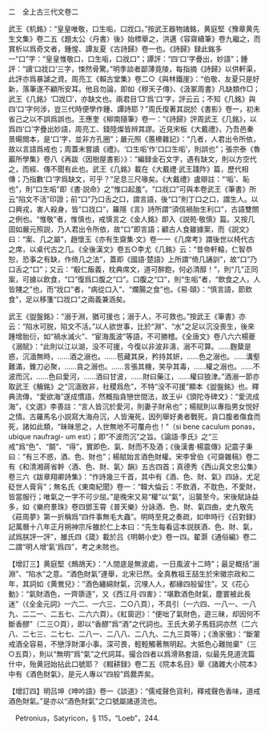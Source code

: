 二　全上古三代文卷二

武王《机銘》：“皇皇唯敬，口生㖃，口戕口。”按武王器物諸銘，黄庭堅《豫章黄先生文集》卷二五《題太公〈丹書〉後》始標舉之，洪邁《容齋續筆》卷九繼之，而賞析以爲奇文者，鍾惺、譚友夏《古詩歸》卷一也。《詩歸》録此銘多一“口”字：“皇皇惟敬口，口生㖃，口戕口”；譚評：“四‘口’字疊出，妙語”；鍾評：“讀‘口戕口’三字，悚然骨驚。”明季談者鄙薄竟陵，每指摘《詩歸》以供軒渠，此評亦爲暴謔之資。周亮工《賴古堂集》卷二○《與林鐵崖》：“伯敬、友夏只是好新，落筆遂不顧所安耳。他且勿論，即如《穆天子傳》、《汲冢周書》凡缺類作□；武王《几銘》‘□戕□’，亦缺文也。兩君目‘□’爲‘口’字，評云云；不知《几銘》與四‘口’字何涉，豈三代時便學作鍾、譚詩耶？”周氏復著其説於《書影》卷一，初未省己之以不誤爲誤也。王應奎《柳南隨筆》卷一：“《詩歸》評周武王《几銘》，以爲四‘口’字疊出妙語，周亮工、錢陸燦皆辨其謬。近見宋板《大戴禮》，乃吾邑秦景暘閲本，是‘口’字，並非方孔圈”；嚴元照《蕙櫋雜記》：“几者，人君出令所依，故以言語爲戒也；周蓋未嘗讀《禮》。‘口生㖃’作‘口口生㖃’，則誤也”；張宗泰《魯巖所學集》卷八《再跋〈因樹屋書影〉》：“編録金石文字，遇有缺文，則以方空代之，而經、傳不聞有此也。武王《几銘》載在《大戴禮·武王踐阼》篇，歷代相傳；乃指數‘口’字爲缺文，可乎？”足息三尺喙矣。《大戴禮》盧辯註：“‘㖃’、恥也”，則“口生㖃”即《書·説命》之“惟口起羞”。“口戕口”可與本卷武王《筆書》所云“陷文不活”印證；前“口”乃口舌之口，謂言語，後“口”則丁口之口，謂生人。以口興戎，害人殺身，皆“口戕口”，羅隱《言》詩所謂“須信禍胎生利口”，古語雙關之例也。“惟敬”者，惟慎也，戒慎言之《金人銘》即入《説苑·敬慎》篇。又按几固如嚴元照説，乃人君出令所依，故“口”即言語；顧古人食雖據案，而《説文》曰：“案、几之屬”，趙懷玉《亦有生齋集·文》卷一一《几席考》謂後世以椅代古之席，以桌代古之几。《全後漢文》卷五○李尤《几銘》云：“昔帝軒轅，仁智恭恕，恐事之有缺，作倚几之法”，蓋即《國語·楚語》上所謂“倚几誦訓”，故“口”乃口舌之“口”；又云：“殽仁飯義，枕典席文，道可醉飽，何必清醇！”，則“几”正同案，可據以飲食，“口”復爲口腹之“口”。口腹之“口”，則“生㖃”者，“飲食之人，人皆賤之”也，而“戕口”者，“病從口入”、“爛腸之食”也。《易·頤》：“慎言語，節飲食”，足以移箋“口戕口”之兩義兼涵矣。

武王《盥盤銘》：“溺于淵，猶可援也；溺于人，不可救也。”按武王《筆書》亦云：“陷水可脱，陷文不活。”以人欲世事，比於“淵”、“水”之足以沉没喪生，後來踵增胎衍，如“禍水滅火”、“宦海風波”等語，不可勝稽。《全唐文》卷八六六楊夔《溺賦》：“此則以江以湖，没不可援，今復以非波非濤，溺不可算。……麴糵是惑，沉湎無時，……酒之溺也。……苞藏其戾，矜持其妍，……色之溺也。……溝壑難滿，錐刀必聚，……貪之溺也。……言張其機，笑孕其毒，……權之溺也。……不波而沉，……色曰愛河，……酒曰甘波，……財曰藥江，……權曰狼津。”酒溺一節亦取武王《觴銘》之“沉湎致非，社稷爲危”，不特“没不可援”顯本《盥盤銘》也。釋典流傳，“愛欲海”遂成慣語，然概指貪戀世間法，故王屮《頭陀寺碑文》：“愛流成海”，《文選》李善註：“言人皆沉於愛河，則妻子財帛也”；楊賦則以專指男女悦好之情。古羅馬名小説寫大海舟沉，人皆淹死，因列舉好勇者戰死，貪口腹者傷食而死，諸如此類，“昧昧思之，人世無地不可覆舟也！”（si bene caculum ponas，ubique naufragi-
um est）；即“不波而沉”之旨。《論語·季氏》之“三戒”爲“色”、“鬬”、“得”，實即色、氣、財而不及酒；《後漢書·楊震傳》記震子秉曰：“有三不惑，酒、色、財也”；楊賦始言酒色財權。宋李曾伯《可齋雜稿》卷二有《和清湘蔣省幹〈酒、色、財、氣〉韻》五古四首；真德秀《西山真文忠公集》卷三六《跋章翔卿詩集》：“作詩幾三千首，其中有《酒、色、財、氣》四詠，尤足砭世人膏肓”；無名氏《東南紀聞》卷一：“韓大倫云：不飲酒，不耽色，不愛財，皆當服行；唯氣之一字不可少屈。”是晚宋又易“權”以“氣”，沿襲至今。宋後賦詠益多，如《樂府羣珠》卷四鄧玉霄《普天樂》分詠酒、色、財、氣四曲，史九敬先《莊周夢》第一折稱爲“四件事無毛大蟲”。明時至見之奏疏，如申時行《召對録》記萬曆十八年正月朔神宗斥雒於仁上本曰：“先生每看這本説朕酒、色、財、氣，試爲朕評一評”，雒氏四《箴》載於吕《明朝小史》卷一四。翟灏《通俗編》卷二二謂“明人增‘氣’爲四”，考之未賅也。

【增訂三】黄庭堅《鷓鴣天》：“人間底是無波處，一日風波十二時”；最足概括“溺淵”、“陷水”之意。“酒色財氣”連舉，北宋已然。全真教祖王喆生於宋徽宗政和二年，其詞如《黄鶯兒》：“酒色纏綿財氣，沉埋人人，都緣四般留住”，又《花心動》：“氣財酒色，一齊隳逐”，又《西江月·四害》：“堪歎酒色財氣，塵寰被此長迷”（《全金元詞》一六二、一六三、二○八頁），不具引（一六四、一八一、一八九、二二一、二五七、二六六頁）。《紅窗迥》：“便咄了氣財色，遊三昧，却因何不斷香醪”（二三○頁），即以“香醪”爲“酒”之代詞也。王氏大弟子馬鈺詞亦然（二六八、二七三、二七七、二八一、二八八、二八九、二九三頁等）；《漁家傲》：“斷葷戒酒全容易，不戀浮財渾小事。深可畏，輕輕觸著無明起。大抵色心難抛棄”（三○五頁），則以“無明”爲“氣”之代詞耳。撮合四者以爲滑熟套語，似最先見道流篇什中，殆黄冠始拈此口號耶？《輟耕録》卷二五《院本名目》舉《諸雜大小院本》中有《酒色財氣》，是元人專以“四般”爲爨弄矣。

【增訂四】明吕坤《呻吟語》卷一《談道》：“儒戒聲色貨利，釋戒聲色香味，道戒酒色財氣。”是亦以“酒色財氣”之口號屬諸道流也。











　Petronius，Satyricon，§ 115，“Loeb”，244.